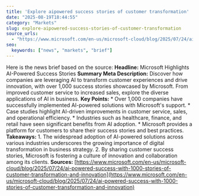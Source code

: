 ```yaml
---
title: 'Explore aipowered success stories of customer transformation'
date: "2025-08-19T18:44:55"
category: "Markets"
slug: explore-aipowered-success-stories-of-customer-transformation
source_urls:
  - "https://www.microsoft.com/en-us/microsoft-cloud/blog/2025/07/24/ai-powered-success-with-1000-stories-of-customer-transformation-and-innovation"
seo:
  keywords: ["news", "markets", "brief"]
---
```

Here is the news brief based on the source:  **Headline:** Microsoft Highlights AI-Powered Success Stories  **Summary Meta Description:** Discover how companies are leveraging AI to transform customer experiences and drive innovation, with over 1,000 success stories showcased by Microsoft. From improved customer service to increased sales, explore the diverse applications of AI in business.  **Key Points:**  * Over 1,000 companies have successfully implemented AI-powered solutions with Microsoft's support. * Case studies highlight AI-driven improvements in customer service, sales, and operational efficiency. * Industries such as healthcare, finance, and retail have seen significant benefits from AI adoption. * Microsoft provides a platform for customers to share their success stories and best practices.  **Takeaways:**  1. The widespread adoption of AI-powered solutions across various industries underscores the growing importance of digital transformation in business strategy. 2. By sharing customer success stories, Microsoft is fostering a culture of innovation and collaboration among its clients.  **Sources:** [https://www.microsoft.com/en-us/microsoft-cloud/blog/2025/07/24/ai-powered-success-with-1000-stories-of-customer-transformation-and-innovation](https://www.microsoft.com/en-us/microsoft-cloud/blog/2025/07/24/ai-powered-success-with-1000-stories-of-customer-transformation-and-innovation) 
